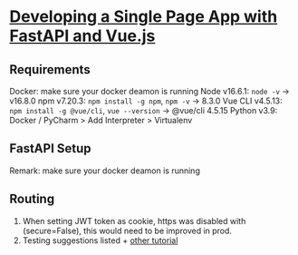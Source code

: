 # [Developing a Single Page App with FastAPI and Vue.js](https://testdriven.io/blog/developing-a-single-page-app-with-fastapi-and-vuejs/)

## Requirements

Docker: make sure your docker deamon is running
Node v16.6.1: `node -v` -> v16.8.0
npm v7.20.3: `npm install -g npm`, `npm -v` -> 8.3.0
Vue CLI v4.5.13: `npm install -g @vue/cli`, `vue --version` -> @vue/cli 4.5.15
Python v3.9: Docker / PyCharm > Add Interpreter > Virtualenv

## FastAPI Setup
Remark: make sure your docker deamon is running

## Routing
1) When setting JWT token as cookie, https was disabled with (secure=False), this would need to be improved in prod.
2) Testing suggestions listed + [other tutorial](https://testdriven.io/blog/fastapi-crud/)
